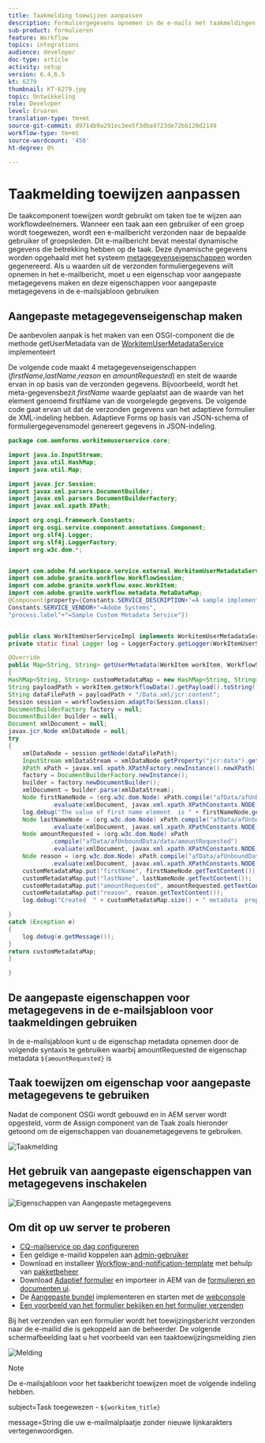 ```yaml
---
title: Taakmelding toewijzen aanpassen
description: Formuliergegevens opnemen in de e-mails met taakmeldingen toewijzen
sub-product: formulieren
feature: Workflow
topics: integrations
audience: developer
doc-type: article
activity: setup
version: 6.4,6.5
kt: 6279
thumbnail: KT-6279.jpg
topic: Ontwikkeling
role: Developer
level: Ervaren
translation-type: tm+mt
source-git-commit: d9714b9a291ec3ee5f3dba9723de72bb120d2149
workflow-type: tm+mt
source-wordcount: '450'
ht-degree: 0%

---
```



# Taakmelding toewijzen aanpassen

De taakcomponent toewijzen wordt gebruikt om taken toe te wijzen aan workflowdeelnemers. Wanneer een taak aan een gebruiker of een groep wordt toegewezen, wordt een e-mailbericht verzonden naar de bepaalde gebruiker of groepsleden.
Dit e-mailbericht bevat meestal dynamische gegevens die betrekking hebben op de taak. Deze dynamische gegevens worden opgehaald met het systeem [metagegevenseigenschappen](https://docs.adobe.com/content/help/en/experience-manager-65/forms/publish-process-aem-forms/use-metadata-in-email-notifications.html#using-system-generated-metadata-in-an-email-notification) worden gegenereerd.
Als u waarden uit de verzonden formuliergegevens wilt opnemen in het e-mailbericht, moet u een eigenschap voor aangepaste metagegevens maken en deze eigenschappen voor aangepaste metagegevens in de e-mailsjabloon gebruiken



## Aangepaste metagegevenseigenschap maken

De aanbevolen aanpak is het maken van een OSGI-component die de methode getUserMetadata van de [WorkitemUserMetadataService](https://helpx.adobe.com/experience-manager/6-5/forms/javadocs/com/adobe/fd/workspace/service/external/WorkitemUserMetadataService.html#getUserMetadataMap--) implementeert

De volgende code maakt 4 metagegevenseigenschappen (_firstName_,_lastName_,_reason_ en _amountRequested_) en stelt de waarde ervan in op basis van de verzonden gegevens. Bijvoorbeeld, wordt het meta-gegevensbezit _firstName_ waarde geplaatst aan de waarde van het element genoemd firstName van de voorgelegde gegevens. De volgende code gaat ervan uit dat de verzonden gegevens van het adaptieve formulier de XML-indeling hebben. Adaptieve Forms op basis van JSON-schema of formuliergegevensmodel genereert gegevens in JSON-indeling.


```java
package com.aemforms.workitemuserservice.core;

import java.io.InputStream;
import java.util.HashMap;
import java.util.Map;

import javax.jcr.Session;
import javax.xml.parsers.DocumentBuilder;
import javax.xml.parsers.DocumentBuilderFactory;
import javax.xml.xpath.XPath;

import org.osgi.framework.Constants;
import org.osgi.service.component.annotations.Component;
import org.slf4j.Logger;
import org.slf4j.LoggerFactory;
import org.w3c.dom.*;


import com.adobe.fd.workspace.service.external.WorkitemUserMetadataService;
import com.adobe.granite.workflow.WorkflowSession;
import com.adobe.granite.workflow.exec.WorkItem;
import com.adobe.granite.workflow.metadata.MetaDataMap;
@Component(property={Constants.SERVICE_DESCRIPTION+"=A sample implementation of a user metadata service.",
Constants.SERVICE_VENDOR+"=Adobe Systems",
"process.label"+"=Sample Custom Metadata Service"})


public class WorkItemUserServiceImpl implements WorkitemUserMetadataService {
private static final Logger log = LoggerFactory.getLogger(WorkItemUserServiceImpl.class);

@Override
public Map<String, String> getUserMetadata(WorkItem workItem, WorkflowSession workflowSession,MetaDataMap metadataMap)
{
HashMap<String, String> customMetadataMap = new HashMap<String, String>();
String payloadPath = workItem.getWorkflowData().getPayload().toString();
String dataFilePath = payloadPath + "/Data.xml/jcr:content";
Session session = workflowSession.adaptTo(Session.class);
DocumentBuilderFactory factory = null;
DocumentBuilder builder = null;
Document xmlDocument = null;
javax.jcr.Node xmlDataNode = null;
try
{
    xmlDataNode = session.getNode(dataFilePath);
    InputStream xmlDataStream = xmlDataNode.getProperty("jcr:data").getBinary().getStream();
    XPath xPath = javax.xml.xpath.XPathFactory.newInstance().newXPath();
    factory = DocumentBuilderFactory.newInstance();
    builder = factory.newDocumentBuilder();
    xmlDocument = builder.parse(xmlDataStream);
    Node firstNameNode = (org.w3c.dom.Node) xPath.compile("afData/afUnboundData/data/firstName")
            .evaluate(xmlDocument, javax.xml.xpath.XPathConstants.NODE);
    log.debug("The value of first name element  is " + firstNameNode.getTextContent());
    Node lastNameNode = (org.w3c.dom.Node) xPath.compile("afData/afUnboundData/data/lastName")
            .evaluate(xmlDocument, javax.xml.xpath.XPathConstants.NODE);
    Node amountRequested = (org.w3c.dom.Node) xPath
            .compile("afData/afUnboundData/data/amountRequested")
            .evaluate(xmlDocument, javax.xml.xpath.XPathConstants.NODE);
    Node reason = (org.w3c.dom.Node) xPath.compile("afData/afUnboundData/data/reason")
            .evaluate(xmlDocument, javax.xml.xpath.XPathConstants.NODE);
    customMetadataMap.put("firstName", firstNameNode.getTextContent());
    customMetadataMap.put("lastName", lastNameNode.getTextContent());
    customMetadataMap.put("amountRequested", amountRequested.getTextContent());
    customMetadataMap.put("reason", reason.getTextContent());
    log.debug("Created  " + customMetadataMap.size() + " metadata  properties");

}
catch (Exception e)
{
    log.debug(e.getMessage());
}
return customMetadataMap;
}

}
```

## De aangepaste eigenschappen voor metagegevens in de e-mailsjabloon voor taakmeldingen gebruiken

In de e-mailsjabloon kunt u de eigenschap metadata opnemen door de volgende syntaxis te gebruiken waarbij amountRequested de eigenschap metadata `${amountRequested}` is

## Taak toewijzen om eigenschap voor aangepaste metagegevens te gebruiken

Nadat de component OSGi wordt gebouwd en in AEM server wordt opgesteld, vorm de Assign component van de Taak zoals hieronder getoond om de eigenschappen van douanemetagegevens te gebruiken.


![Taakmelding](assets/task-notification.PNG)

## Het gebruik van aangepaste eigenschappen van metagegevens inschakelen

![Eigenschappen van Aangepaste metagegevens](assets/custom-meta-data-properties.PNG)

## Om dit op uw server te proberen

* [CQ-mailservice op dag configureren](https://docs.adobe.com/content/help/en/experience-manager-65/administering/operations/notification.html#configuring-the-mail-service)
* Een geldige e-mailid koppelen aan [admin-gebruiker](http://localhost:4502/security/users.html)
* Download en installeer [Workflow-and-notification-template](assets/workflow-and-task-notification-template.zip) met behulp van [pakketbeheer](http://localhost:4502/crx/packmgr/index.jsp)
* Download [Adaptief formulier](assets/request-travel-authorization.zip) en importeer in AEM van de [formulieren en documenten ui](http://localhost:4502/aem/forms.html/content/dam/formsanddocuments).
* De [Aangepaste bundel](assets/work-items-user-service-bundle.jar) implementeren en starten met de [webconsole](http://localhost:4502/system/console/bundles)
* [Een voorbeeld van het formulier bekijken en het formulier verzenden](http://localhost:4502/content/dam/formsanddocuments/requestfortravelauhtorization/jcr:content?wcmmode=disabled)

Bij het verzenden van een formulier wordt het toewijzingsbericht verzonden naar de e-mailid die is gekoppeld aan de beheerder. De volgende schermafbeelding laat u het voorbeeld van een taaktoewijzingsmelding zien

![Melding](assets/task-nitification-email.png)

>[!NOTE]
>De e-mailsjabloon voor het taakbericht toewijzen moet de volgende indeling hebben.
>
> subject=Task toegewezen - `${workitem_title}`
>
> message=String die uw e-mailmalplaatje zonder nieuwe lijnkarakters vertegenwoordigen.
